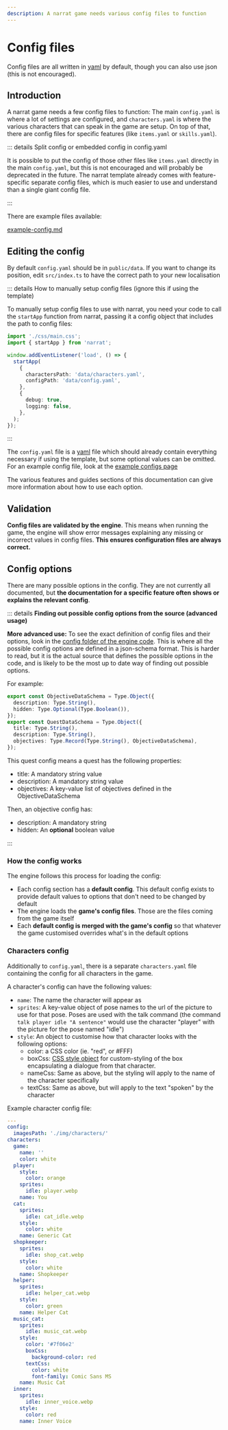 ```yaml
---
description: A narrat game needs various config files to function
---
```


# Config files

Config files are all written in [yaml](https://fileinfo.com/extension/yaml) by default, though you can also use json (this is not encouraged).

## Introduction

A narrat game needs a few config files to function: The main `config.yaml` is where a lot of settings are configured, and `characters.yaml` is where the various characters that can speak in the game are setup. On top of that, there are config files for specific features (like `items.yaml` or `skills.yaml`).

::: details Split config or embedded config in config.yaml

It is possible to put the config of those other files like `items.yaml` directly in the main `config.yaml`, but this is not encouraged and will probably be deprecated in the future. The narrat template already comes with feature-specific separate config files, which is much easier to use and understand than a single giant config file.

:::

There are example files available:

[example-config.md](../examples/example-config.md)

## Editing the config

By default `config.yaml` should be in `public/data`. If you want to change its position, edit `src/index.ts` to have the correct path to your new localisation

::: details How to manually setup config files (ignore this if using the template)

To manually setup config files to use with narrat, you need your code to call the `startApp` function from narrat, passing it a config object that includes the path to config files:

```typescript
import './css/main.css';
import { startApp } from 'narrat';

window.addEventListener('load', () => {
  startApp(
    {
      charactersPath: 'data/characters.yaml',
      configPath: 'data/config.yaml',
    },
    {
      debug: true,
      logging: false,
    },
  );
});
```

:::

The `config.yaml` file is a [yaml](https://fileinfo.com/extension/yaml) file which should already contain everything necessary if using the template, but some optional values can be omitted. For an example config file, look at the [example configs page](../examples/example-config.md)

The various features and guides sections of this documentation can give more information about how to use each option.

## Validation

**Config files are validated by the engine**. This means when running the game, the engine will show error messages explaining any missing or incorrect values in config files. **This ensures configuration files are always correct.**

## Config options

There are many possible options in the config. They are not currently all documented, but **the documentation for a specific feature often shows or explains the relevant config**.

::: details <strong>Finding out possible config options from the source (advanced usage)</strong>

**More advanced use:** To see the exact definition of config files and their options, look in the [config folder of the engine code](https://github.com/liana-p/narrat-engine/tree/main/packages/narrat/src/config). This is where all the possible config options are defined in a json-schema format. This is harder to read, but it is the actual source that defines the possible options in the code, and is likely to be the most up to date way of finding out possible options.

For example:

```ts
export const ObjectiveDataSchema = Type.Object({
  description: Type.String(),
  hidden: Type.Optional(Type.Boolean()),
});
export const QuestDataSchema = Type.Object({
  title: Type.String(),
  description: Type.String(),
  objectives: Type.Record(Type.String(), ObjectiveDataSchema),
});
```

This quest config means a quest has the following properties:

- title: A mandatory string value
- description: A mandatory string value
- objectives: A key-value list of objectives defined in the ObjectiveDataSchema

Then, an objective config has:

- description: A mandatory string
- hidden: An **optional** boolean value

:::

### How the config works

The engine follows this process for loading the config:

- Each config section has a **default config**. This default config exists to provide default values to options that don't need to be changed by default
- The engine loads the **game's config files**. Those are the files coming from the game itself
- Each **default config is merged with the game's config** so that whatever the game customised overrides what's in the default options

### Characters config

Additionally to `config.yaml`, there is a separate `characters.yaml` file containing the config for all characters in the game.

A character's config can have the following values:

- `name`: The name the character will appear as
- `sprites`: A key-value object of pose names to the url of the picture to use for that pose. Poses are used with the talk command (the command `talk player idle "A sentence"` would use the character "player" with the picture for the pose named "idle")
- `style`: An object to customise how that character looks with the following options:
  - color: a CSS color (ie. "red", or #FFF)
  - boxCss: [CSS style object](https://www.w3schools.com/jsref/dom_obj_style.asp) for custom-styling of the box encapsulating a dialogue from that character.
  - nameCss: Same as above, but the styling will apply to the name of the character specifically
  - textCss: Same as above, but will apply to the text "spoken" by the character

Example character config file:

```yaml
---
config:
  imagesPath: './img/characters/'
characters:
  game:
    name: ''
    color: white
  player:
    style:
      color: orange
    sprites:
      idle: player.webp
    name: You
  cat:
    sprites:
      idle: cat_idle.webp
    style:
      color: white
    name: Generic Cat
  shopkeeper:
    sprites:
      idle: shop_cat.webp
    style:
      color: white
    name: Shopkeeper
  helper:
    sprites:
      idle: helper_cat.webp
    style:
      color: green
    name: Helper Cat
  music_cat:
    sprites:
      idle: music_cat.webp
    style:
      color: '#7f06e2'
      boxCss:
        background-color: red
      textCss:
        color: white
        font-family: Comic Sans MS
    name: Music Cat
  inner:
    sprites:
      idle: inner_voice.webp
    style:
      color: red
    name: Inner Voice
```
